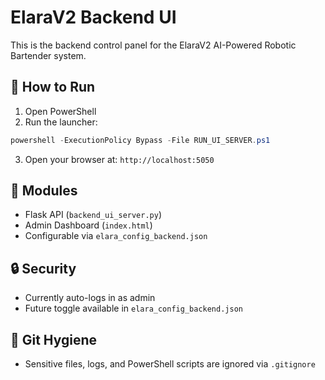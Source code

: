 
# ElaraV2 Backend UI

This is the backend control panel for the ElaraV2 AI-Powered Robotic Bartender system.

## 🚀 How to Run

1. Open PowerShell
2. Run the launcher:

```powershell
powershell -ExecutionPolicy Bypass -File RUN_UI_SERVER.ps1
```

3. Open your browser at: `http://localhost:5050`

## 🧩 Modules

- Flask API (`backend_ui_server.py`)
- Admin Dashboard (`index.html`)
- Configurable via `elara_config_backend.json`

## 🔒 Security

- Currently auto-logs in as admin
- Future toggle available in `elara_config_backend.json`

## 🧹 Git Hygiene

- Sensitive files, logs, and PowerShell scripts are ignored via `.gitignore`

